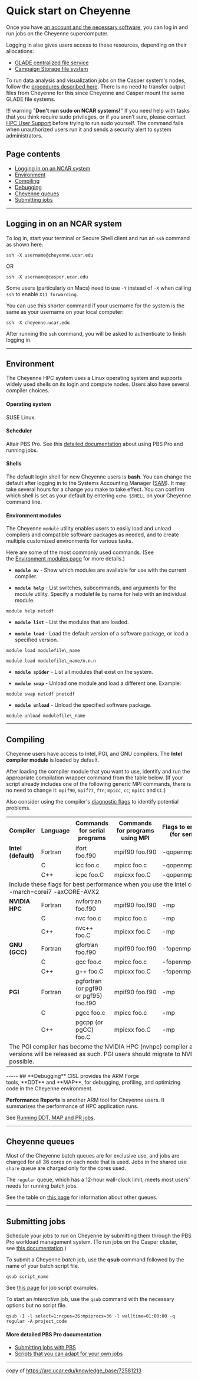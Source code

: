 ﻿# **Quick start on Cheyenne**
Once you have [an account and the necessary software](file:///C:/display/RC/User+accounts+and+HPC+system+access), you can log in and run jobs on the Cheyenne supercomputer.

Logging in also gives users access to these resources, depending on their allocations:

- [GLADE centralized file service](file:///C:/display/RC/GLADE+file+spaces)
- [Campaign Storage file system](file:///C:/display/RC/Campaign+Storage+file+system)

To run data analysis and visualization jobs on the Casper system's nodes, follow the [procedures described here](file:///C:/display/RC/Starting+Casper+jobs+with+PBS). There is no need to transfer output files from Cheyenne for this since Cheyenne and Casper mount the same GLADE file systems.

!!! warning "**Don’t run sudo on NCAR systems!**"
    If you need help with tasks that you think require sudo privileges, or if you aren’t sure, please contact [HPC User Support](file:///C:/display/RC/User+support) before trying to run sudo yourself. The command fails when unauthorized users run it and sends a security alert to system administrators.

## Page contents
- [Logging in on an NCAR system](#quickstartoncheyenne-logginginonanncarsystem)
- [Environment](#quickstartoncheyenne-environment)
- [Compiling](#quickstartoncheyenne-compilingcompiling)
- [Debugging](#quickstartoncheyenne-debugging)
- [Cheyenne queues](#quickstartoncheyenne-cheyennequeues)
- [Submitting jobs](#quickstartoncheyenne-submittingsubmittingjobs)


-----
## <a name="quickstartoncheyenne-logginginonanncarsystem"></a>**Logging in on an NCAR system**
To log in, start your terminal or Secure Shell client and run an `ssh` command as shown here:
```
ssh -X username@cheyenne.ucar.edu
```
OR
```
ssh -X username@casper.ucar.edu
```

Some users (particularly on Macs) need to use `-Y` instead of `-X` when calling `ssh` to enable `X11 forwarding`.

You can use this shorter command if your username for the system is the same as your username on your local computer:
```
ssh -X cheyenne.ucar.edu
```

After running the `ssh` command, you will be asked to authenticate to finish logging in.

-----
## <a name="quickstartoncheyenne-environment"></a>**Environment**
The Cheyenne HPC system uses a Linux operating system and supports widely used shells on its login and compute nodes. Users also have several compiler choices.

#### **Operating system**
SUSE Linux.

#### **Scheduler**

Altair PBS Pro. See this [detailed documentation](file:///C:/display/RC/Starting+Cheyenne+jobs) about using PBS Pro and running jobs.


#### **Shells**
The default login shell for new Cheyenne users is **bash**. You can change the default after logging in to the Systems Accounting Manager ([SAM](file:///C:/display/RC/Systems+Accounting+Manager)). It may take several hours for a change you make to take effect. You can confirm which shell is set as your default by entering `echo $SHELL` on your Cheyenne command line.

#### **Environment modules**
The Cheyenne `module` utility enables users to easily load and unload compilers and compatible software packages as needed, and to create multiple customized environments for various tasks.

Here are some of the most commonly used commands. (See the [Environment modules page](file:///C:/display/RC/Environment+modules+on+Cheyenne) for more details.)

- **`module av`** - Show which modules are available for use with the current compiler.

- **`module help`** - List switches, subcommands, and arguments for the module utility. Specify a modulefile by name for help with an individual module.
```
module help netcdf
```
- **`module list`** - List the modules that are loaded.

- **`module load`** - Load the default version of a software package, or load a specified version.
```
module load modulefile\_name

module load modulefile\_name/n.n.n
```
- **`module spider`** - List all modules that exist on the system.

- **`module swap`** - Unload one module and load a different one. Example:
```
module swap netcdf pnetcdf
```
- **`module unload`** - Unload the specified software package.
```
module unload modulefile\_name
```


-----
## <a name="quickstartoncheyenne-compilingcompiling"></a>**Compiling**
Cheyenne users have access to Intel, PGI, and GNU compilers. The **Intel compiler module** is loaded by default.

After loading the compiler module that you want to use, identify and run the appropriate compilation wrapper command from the table below. (If your script already includes one of the following generic MPI commands, there is no need to change it: `mpif90`, `mpif77`, `ftn`; `mpicc`, `cc`; `mpiCC` and `CC`.)

Also consider using the compiler's [diagnostic flags](file:///C:/display/RC/Compiler+diagnostic+flags+for+Cheyenne+users) to identify potential problems.


<table><tr><th><h4><b>Compiler</b></h4></th><th><b>Language</b></th><th><b>Commands for serial programs</b></th><th><b>Commands for programs<br>using MPI</b></th><th><b>Flags to enable OpenMP<br>(for serial and MPI)</b></th></tr>
<tr><td><b>Intel (default)</b></td><td>Fortran</td><td>ifort foo.f90</td><td>mpif90 foo.f90</td><td>-qopenmp</td></tr>
<tr><td></td><td>C</td><td>icc foo.c</td><td>mpicc foo.c</td><td>-qopenmp</td></tr>
<tr><td></td><td>C++</td><td>icpc foo.C</td><td>mpicxx foo.C</td><td>-qopenmp</td></tr>
<tr><td colspan="5">Include these flags for best performance when you use the Intel compiler:<br>-march=corei7 -axCORE-AVX2</td></tr>
<tr><td><b>NVIDIA HPC</b></td><td>Fortran</td><td>nvfortran foo.f90</td><td>mpif90 foo.f90</td><td>-mp</td></tr>
<tr><td></td><td>C</td><td>nvc foo.c</td><td>mpicc foo.c</td><td>-mp</td></tr>
<tr><td></td><td>C++</td><td>nvc++ foo.C</td><td>mpicxx foo.C</td><td>-mp</td></tr>
<tr><td><b>GNU <br>(GCC)</b></td><td>Fortran</td><td>gfortran foo.f90</td><td>mpif90 foo.f90</td><td>-fopenmp</td></tr>
<tr><td></td><td>C</td><td>gcc foo.c</td><td>mpicc foo.c</td><td>-fopenmp</td></tr>
<tr><td></td><td>C++</td><td>g++ foo.C</td><td>mpicxx foo.C</td><td>-fopenmp</td></tr>
<tr><td><b>PGI</b></td><td>Fortran</td><td>pgfortran (or pgf90 or pgf95) foo.f90</td><td>mpif90 foo.f90</td><td>-mp</td></tr>
<tr><td></td><td>C</td><td>pgcc foo.c</td><td>mpicc foo.c</td><td>-mp</td></tr>
<tr><td></td><td>C++</td><td>pgcpp (or pgCC) foo.C</td><td>mpicxx foo.C</td><td>-mp</td></tr>
<tr><td colspan="5">The PGI compiler has become the NVIDIA HPC (nvhpc) compiler and all future versions will be released as such. PGI users should migrate to NVIDIA when possible.</td></tr>
</table>
-----
## <a name="quickstartoncheyenne-debugging"></a>**Debugging**
CISL provides the ARM Forge tools, **DDT** and **MAP**, for debugging, profiling, and optimizing code in the Cheyenne environment.

**Performance Reports** is another ARM tool for Cheyenne users. It summarizes the performance of HPC application runs.

See [Running DDT, MAP and PR jobs](file:///C:/display/RC/Running+DDT%2C+MAP+and+PR+jobs+on+Cheyenne).

-----
## <a name="quickstartoncheyenne-cheyennequeues"></a>**Cheyenne queues**
Most of the Cheyenne batch queues are for exclusive use, and jobs are charged for all 36 cores on each node that is used. Jobs in the shared use `share` queue are charged only for the cores used.

The `regular` queue, which has a 12-hour wall-clock limit, meets most users' needs for running batch jobs.

See the table on [this page](file:///C:/display/RC/Job-submission+queues+and+charges) for information about other queues.

-----
## <a name="quickstartoncheyenne-submittingsubmittingjobs"></a>**Submitting jobs**
Schedule your jobs to run on Cheyenne by submitting them through the PBS Pro workload management system. (To run jobs on the Casper cluster, see [this documentation](file:///C:/display/RC/Starting+Casper+jobs+with+PBS).)

To submit a Cheyenne *batch* job, use the **qsub** command followed by the name of your batch script file.

```shell
qsub script_name
```
See [this page](file:///C:/display/RC/Cheyenne+job+script+examples) for job script examples.


To start an *interactive* job, use the `qsub` command with the necessary options but no script file.
```
qsub -I -l select=1:ncpus=36:mpiprocs=36 -l walltime=01:00:00 -q regular -A project_code
```

#### **More detailed PBS Pro documentation**
- [Submitting jobs with PBS](file:///C:/display/RC/Starting+Cheyenne+jobs)
- [Scripts that you can adapt for your own jobs](file:///C:/display/RC/Cheyenne+job+script+examples)

----

copy of https://arc.ucar.edu/knowledge_base/72581213
